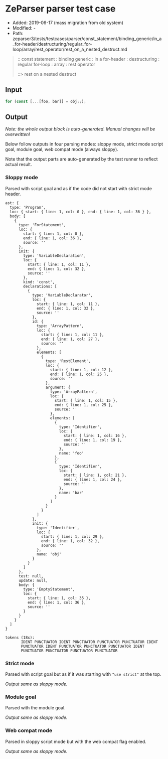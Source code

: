 # ZeParser parser test case

- Added: 2019-06-17 (mass migration from old system)
- Modified: -
- Path: zeparser3/tests/testcases/parser/const_statement/binding_generic/in_a_for-header/destructuring/regular_for-loop/array/rest_operator/rest_on_a_nested_destruct.md

> :: const statement : binding generic : in a for-header : destructuring : regular for-loop : array : rest operator
>
> ::> rest on a nested destruct

## Input

`````js
for (const [...[foo, bar]] = obj;;);
`````

## Output

_Note: the whole output block is auto-generated. Manual changes will be overwritten!_

Below follow outputs in four parsing modes: sloppy mode, strict mode script goal, module goal, web compat mode (always sloppy).

Note that the output parts are auto-generated by the test runner to reflect actual result.

### Sloppy mode

Parsed with script goal and as if the code did not start with strict mode header.

`````
ast: {
  type: 'Program',
  loc: { start: { line: 1, col: 0 }, end: { line: 1, col: 36 } },
  body: [
    {
      type: 'ForStatement',
      loc: {
        start: { line: 1, col: 0 },
        end: { line: 1, col: 36 },
        source: ''
      },
      init: {
        type: 'VariableDeclaration',
        loc: {
          start: { line: 1, col: 11 },
          end: { line: 1, col: 32 },
          source: ''
        },
        kind: 'const',
        declarations: [
          {
            type: 'VariableDeclarator',
            loc: {
              start: { line: 1, col: 11 },
              end: { line: 1, col: 32 },
              source: ''
            },
            id: {
              type: 'ArrayPattern',
              loc: {
                start: { line: 1, col: 11 },
                end: { line: 1, col: 27 },
                source: ''
              },
              elements: [
                {
                  type: 'RestElement',
                  loc: {
                    start: { line: 1, col: 12 },
                    end: { line: 1, col: 25 },
                    source: ''
                  },
                  argument: {
                    type: 'ArrayPattern',
                    loc: {
                      start: { line: 1, col: 15 },
                      end: { line: 1, col: 25 },
                      source: ''
                    },
                    elements: [
                      {
                        type: 'Identifier',
                        loc: {
                          start: { line: 1, col: 16 },
                          end: { line: 1, col: 19 },
                          source: ''
                        },
                        name: 'foo'
                      },
                      {
                        type: 'Identifier',
                        loc: {
                          start: { line: 1, col: 21 },
                          end: { line: 1, col: 24 },
                          source: ''
                        },
                        name: 'bar'
                      }
                    ]
                  }
                }
              ]
            },
            init: {
              type: 'Identifier',
              loc: {
                start: { line: 1, col: 29 },
                end: { line: 1, col: 32 },
                source: ''
              },
              name: 'obj'
            }
          }
        ]
      },
      test: null,
      update: null,
      body: {
        type: 'EmptyStatement',
        loc: {
          start: { line: 1, col: 35 },
          end: { line: 1, col: 36 },
          source: ''
        }
      }
    }
  ]
}

tokens (18x):
       IDENT PUNCTUATOR IDENT PUNCTUATOR PUNCTUATOR PUNCTUATOR IDENT
       PUNCTUATOR IDENT PUNCTUATOR PUNCTUATOR PUNCTUATOR IDENT
       PUNCTUATOR PUNCTUATOR PUNCTUATOR PUNCTUATOR
`````

### Strict mode

Parsed with script goal but as if it was starting with `"use strict"` at the top.

_Output same as sloppy mode._

### Module goal

Parsed with the module goal.

_Output same as sloppy mode._

### Web compat mode

Parsed in sloppy script mode but with the web compat flag enabled.

_Output same as sloppy mode._
